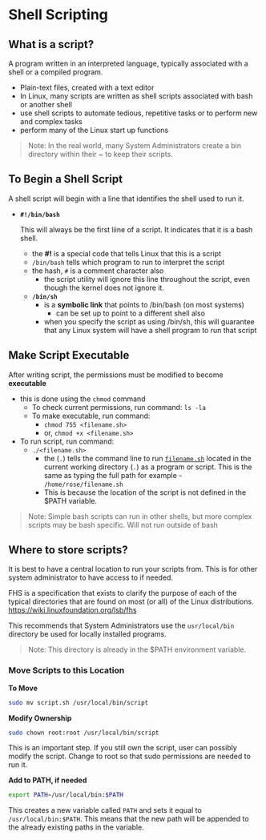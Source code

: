 # Shell Scripting
## What is a script?
A program written in an interpreted language, typically associated with a shell or a compiled program.

- Plain-text files, created with a text editor
- In Linux, many scripts are written as shell scripts associated with bash or another shell
- use shell scripts to automate tedious, repetitive tasks or to perform new and complex tasks
- perform many of the Linux start up functions

> Note: In the real world, many System Administrators create a bin directory within their ~ to keep their scripts. 

## To Begin a Shell Script
A shell script will begin with a line that identifies the shell used to run it.

- **`#!/bin/bash`**
    
    This will always be the first liine of a script. It indicates that it is a bash shell.
    - the **#!** is a special code that tells Linux that this is a script
    - `/bin/bash` tells which program to run to interpret the script
    - the hash, `#` is a comment character also
        - the script utility will ignore this line throughout the script, even though the kernel does not ignore it.
    - **`/bin/sh`**
        - is a **symbolic link** that points to /bin/bash (on most systems)
            - can be set up to point to a different shell also
        - when you specify the script as using /bin/sh, this will guarantee that any Linux system will have a shell program to run that script

## Make Script Executable

After writing script, the permissions must be modified to become **executable**
- this is done using the `chmod` command
    - To check current permissions, run command:
        `ls -la`
    - To make executable, run command:
        - `chmod 755 <filename.sh>`
        - or, `chmod +x <filename.sh>`
- To run script, run command:
    - `./<filename.sh>`
        - the (`.`) tells the command line to run [`filename.sh`](http://filename.sh) located in the current working directory (`.`) as a program or script. This is the same as typing the full path for example - `/home/rose/filename.sh`
        - This is because the location of the script is not defined in the $PATH variable.

> Note: Simple bash scripts can run in other shells, but more complex scripts may be bash specific. Will not run outside of bash

## Where to store scripts?

It is best to have a central location to run your scripts from. This is for other system administrator to have access to if needed. 

FHS is a specification that exists to clarify the purpose of each of the typical directories that are found on most (or all) of the Linux distributions. https://wiki.linuxfoundation.org/lsb/fhs

This recommends that System Administrators use the `usr/local/bin` directory be used for locally installed programs. 
> Note: This directory is already in the $PATH environment variable.

### Move Scripts to this Location
**To Move**
```bash
sudo mv script.sh /usr/local/bin/script 
```
**Modify Ownership**

```bash
sudo chown root:root /usr/local/bin/script
```
This is an important step. If you still own the script, user can possibly modify the script. Change to root so that sudo permissions are needed to run it.

**Add to PATH, if needed**
```bash
export PATH=/usr/local/bin:$PATH
```
This creates a new variable called `PATH` and sets it equal to `/usr/local/bin:$PATH`. This means that the new path will be appended to the already existing paths in the variable.